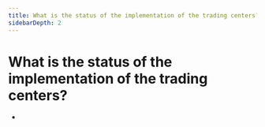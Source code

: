 ```yaml
---
title: What is the status of the implementation of the trading centers?
sidebarDepth: 2
---
```


# What is the status of the implementation of the trading centers?


 - 

